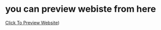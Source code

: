 # you can preview webiste from here
[Click To Preview Website](https://hadymohamed22.github.io/myPortfolio))
